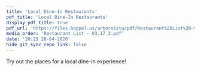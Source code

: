 ```yaml
---
title: 'Local Dine-In Restaurants'
pdf_title: 'Local Dine-In Restaurants'
display_pdf_title: true
pdf_url: 'https://files.hoppel.us/arborvista/pdf/Restaurant%20List%20-%2003.17_3.pdf'
media_order: 'Restaurant List - 03.17_3.pdf'
date: '20:25 28-04-2020'
hide_git_sync_repo_link: false
---
```


Try out the places for a local dine-in experience!